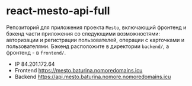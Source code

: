 # react-mesto-api-full
Репозиторий для приложения проекта `Mesto`, включающий фронтенд и бэкенд части приложения со следующими возможностями: авторизации и регистрации пользователей, операции с карточками и пользователями. Бэкенд расположите в директории `backend/`, а фронтенд - в `frontend/`. 
  
* IP 84.201.172.64
* Frontend https://mesto.baturina.nomoredomains.icu
* Backend https://api.mesto.baturina.nomore.nomoredomains.icu